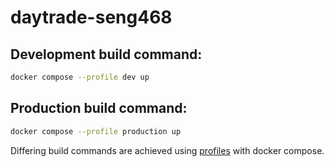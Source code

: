 # daytrade-seng468

## Development build command:
```bash
docker compose --profile dev up
```

## Production build command:
```bash
docker compose --profile production up
```

Differing build commands are achieved using [profiles](https://docs.docker.com/compose/profiles/) with docker compose.